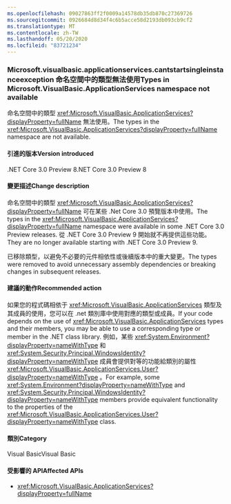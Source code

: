 ```yaml
---
ms.openlocfilehash: 09027863ff2f0009a14578db35db870c27369726
ms.sourcegitcommit: 0926684d8d34f4c6b5acce58d2193db093cb9cf2
ms.translationtype: MT
ms.contentlocale: zh-TW
ms.lasthandoff: 05/20/2020
ms.locfileid: "83721234"
---
```

### <a name="types-in-microsoftvisualbasicapplicationservices-namespace-not-available"></a><span data-ttu-id="726af-101">Microsoft.visualbasic.applicationservices.cantstartsingleinstanceexception 命名空間中的類型無法使用</span><span class="sxs-lookup"><span data-stu-id="726af-101">Types in Microsoft.VisualBasic.ApplicationServices namespace not available</span></span>

<span data-ttu-id="726af-102">命名空間中的類型 <xref:Microsoft.VisualBasic.ApplicationServices?displayProperty=fullName> 無法使用。</span><span class="sxs-lookup"><span data-stu-id="726af-102">The types in the <xref:Microsoft.VisualBasic.ApplicationServices?displayProperty=fullName> namespace are not available.</span></span>

#### <a name="version-introduced"></a><span data-ttu-id="726af-103">引進的版本</span><span class="sxs-lookup"><span data-stu-id="726af-103">Version introduced</span></span>

<span data-ttu-id="726af-104">.NET Core 3.0 Preview 8</span><span class="sxs-lookup"><span data-stu-id="726af-104">.NET Core 3.0 Preview 8</span></span>

#### <a name="change-description"></a><span data-ttu-id="726af-105">變更描述</span><span class="sxs-lookup"><span data-stu-id="726af-105">Change description</span></span>

<span data-ttu-id="726af-106">命名空間中的類型 <xref:Microsoft.VisualBasic.ApplicationServices?displayProperty=fullName> 可在某些 .Net Core 3.0 預覽版本中使用。</span><span class="sxs-lookup"><span data-stu-id="726af-106">The types in the <xref:Microsoft.VisualBasic.ApplicationServices?displayProperty=fullName> namespace were available in some .NET Core 3.0 Preview releases.</span></span> <span data-ttu-id="726af-107">從 .NET Core 3.0 Preview 9 開始就不再提供這些功能。</span><span class="sxs-lookup"><span data-stu-id="726af-107">They are no longer available starting with .NET Core 3.0 Preview 9.</span></span>

<span data-ttu-id="726af-108">已移除類型，以避免不必要的元件相依性或後續版本中的重大變更。</span><span class="sxs-lookup"><span data-stu-id="726af-108">The types were removed to avoid unnecessary assembly dependencies or breaking changes in subsequent releases.</span></span>

#### <a name="recommended-action"></a><span data-ttu-id="726af-109">建議的動作</span><span class="sxs-lookup"><span data-stu-id="726af-109">Recommended action</span></span>

<span data-ttu-id="726af-110">如果您的程式碼相依于 <xref:Microsoft.VisualBasic.ApplicationServices> 類型及其成員的使用，您可以在 .net 類別庫中使用對應的類型或成員。</span><span class="sxs-lookup"><span data-stu-id="726af-110">If your code depends on the use of <xref:Microsoft.VisualBasic.ApplicationServices> types and their members, you may be able to use a corresponding type or member in the .NET class library.</span></span> <span data-ttu-id="726af-111">例如，某些 <xref:System.Environment?displayProperty=nameWithType> 和 <xref:System.Security.Principal.WindowsIdentity?displayProperty=nameWithType> 成員會提供對等的功能給類別的屬性 <xref:Microsoft.VisualBasic.ApplicationServices.User?displayProperty=nameWithType> 。</span><span class="sxs-lookup"><span data-stu-id="726af-111">For example, some <xref:System.Environment?displayProperty=nameWithType> and <xref:System.Security.Principal.WindowsIdentity?displayProperty=nameWithType> members provide equivalent functionality to the properties of the <xref:Microsoft.VisualBasic.ApplicationServices.User?displayProperty=nameWithType> class.</span></span>

#### <a name="category"></a><span data-ttu-id="726af-112">類別</span><span class="sxs-lookup"><span data-stu-id="726af-112">Category</span></span>

<span data-ttu-id="726af-113">Visual Basic</span><span class="sxs-lookup"><span data-stu-id="726af-113">Visual Basic</span></span>

#### <a name="affected-apis"></a><span data-ttu-id="726af-114">受影響的 API</span><span class="sxs-lookup"><span data-stu-id="726af-114">Affected APIs</span></span>

- <xref:Microsoft.VisualBasic.ApplicationServices?displayProperty=fullName>

<!--

#### Affected APIs

- `N:Microsoft.VisualBasic.ApplicationServices`

-->
